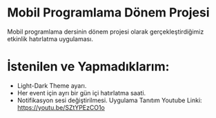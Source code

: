 # Mobil Programlama Dönem Projesi
Mobil programlama dersinin dönem projesi olarak gerçekleştirdiğimiz etkinlik hatırlatma uygulaması.
# İstenilen ve Yapmadıklarım:
* Light-Dark Theme ayarı.
* Her event için ayrı bir gün içi hatırlatma saati.
* Notifikasyon sesi değiştirilmesi.
Uygulama Tanıtım Youtube Linki: https://youtu.be/SZtYPEzCO1o
